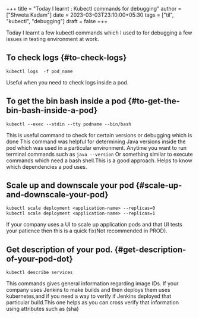 +++
title = "Today I learnt : Kubectl commands for debugging"
author = ["Shweta Kadam"]
date = 2023-03-03T23:10:00+05:30
tags = ["til", "kubectl", "debugging"]
draft = false
+++

Today I learnt a few kubectl commands which I used to for debugging a few issues in testing environment at work.


## To check logs {#to-check-logs}

```kubectl
kubectl logs  -f pod_name
```

Useful when you need to check logs inside a pod.


## To get the bin bash inside a pod {#to-get-the-bin-bash-inside-a-pod}

```kubectl
kubectl --exec --stdin --tty podname --bin/bash
```

This is useful command to check for certain versions or debugging which is done
This command was helpful for determining Java versions inside the pod which was used in a particular environment.
Anytime you want to run terminal commands such as `java --version` Or something similar to execute commands which need a bash shell.This is a good approach.
Helps to know which dependencies a pod uses.


## Scale up and downscale your pod {#scale-up-and-downscale-your-pod}

```kubectl
kubectl scale deployment <application-name> --replicas=0
kubectl scale deployment <application-name> --replicas=1
```

If your company uses a UI to scale up application pods and that UI tests your patience then this is a quick fix(Not recommended in PROD).


## Get description of your pod. {#get-description-of-your-pod-dot}

```kubectl
kubectl describe services
```

This commands gives general information regarding image IDs.
If your company uses Jenkins to make builds and then deploys them uses kubernetes,and if you need a way to verify if Jenkins deployed that particular build.This one helps as you can cross verify that information using attributes such as (sha)

